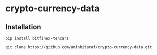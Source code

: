 # crypto-currency-data

## Installation
```
pip install bitfinex-tencars
```

```
git clone https://github.com/aminbitaraf/crypto-currency-data.git
```
